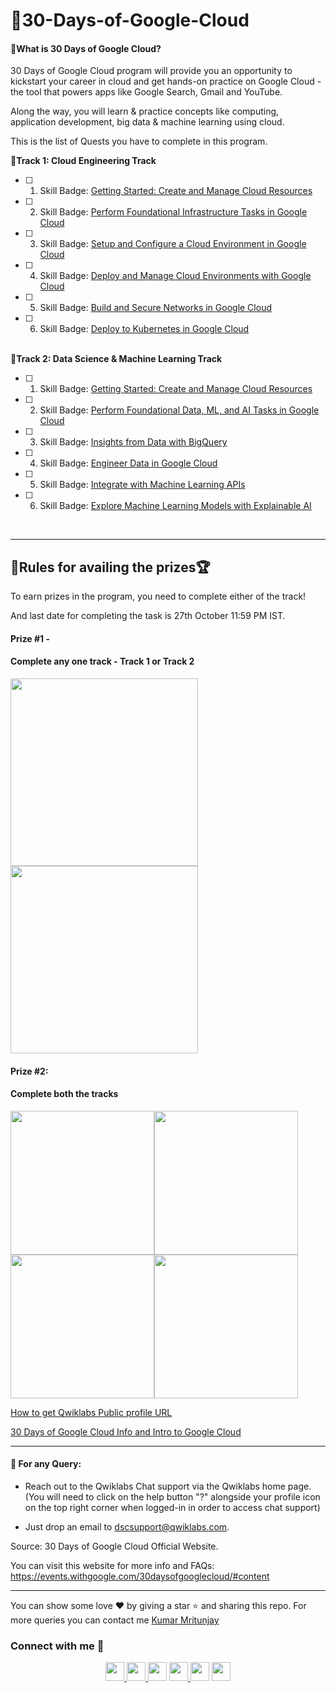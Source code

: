 # 📌30-Days-of-Google-Cloud

<h4>📍What is 30 Days of Google Cloud?</h4>
30 Days of Google Cloud program will provide you an opportunity to kickstart your career in cloud and get hands-on practice on Google Cloud - the tool that powers apps like Google Search, Gmail and YouTube.

Along the way, you will learn & practice concepts like computing, application development, big data & machine learning using cloud.

This is the list of Quests you have to complete in this program.
<br>

<b>📍Track 1: Cloud Engineering Track</b>

- [ ] 1. Skill Badge: [Getting Started: Create and Manage Cloud Resources](https://google.qwiklabs.com/quests/120)

- [ ] 2. Skill Badge: [Perform Foundational Infrastructure Tasks in Google Cloud](https://google.qwiklabs.com/quests/118)

- [ ] 3. Skill Badge: [Setup and Configure a Cloud Environment in Google Cloud](https://google.qwiklabs.com/quests/119?utm_source=google&utm_medium=lp&utm_campaign=gcpskills)

- [ ] 4. Skill Badge: [Deploy and Manage Cloud Environments with Google Cloud](https://google.qwiklabs.com/quests/121?utm_source=google&utm_medium=lp&utm_campaign=gcpskills)

- [ ] 5. Skill Badge: [Build and Secure Networks in Google Cloud](https://google.qwiklabs.com/quests/128?utm_source=google&utm_medium=lp&utm_campaign=gcpskills)

- [ ] 6. Skill Badge: [Deploy to Kubernetes in Google Cloud](https://google.qwiklabs.com/quests/116?utm_source=google&utm_medium=lp&utm_campaign=gcpskills)
   <br>

<b>📍Track 2: Data Science & Machine Learning Track </b>

- [ ] 1. Skill Badge: [Getting Started: Create and Manage Cloud Resources](https://google.qwiklabs.com/quests/120)

- [ ] 2. Skill Badge: [Perform Foundational Data, ML, and AI Tasks in Google Cloud](https://google.qwiklabs.com/quests/117?utm_source=google&utm_medium=lp&utm_campaign=gcpskills)

- [ ] 3. Skill Badge: [Insights from Data with BigQuery](https://google.qwiklabs.com/quests/123)

- [ ] 4. Skill Badge: [Engineer Data in Google Cloud](https://google.qwiklabs.com/quests/132)

- [ ] 5. Skill Badge: [Integrate with Machine Learning APIs](https://google.qwiklabs.com/quests/136?utm_source=google&utm_medium=lp&utm_campaign=gcpskills)

- [ ] 6. Skill Badge: [Explore Machine Learning Models with Explainable AI](https://google.qwiklabs.com/quests/126?utm_source=google&utm_medium=lp&utm_campaign=gcpskills)
<br>
<hr/>

## 📌Rules for availing the prizes🏆

To earn prizes in the program, you need to complete either of the track!

And last date for completing the task is 27th October 11:59 PM IST.

#### Prize #1 - <h4>Complete any one track - Track 1 or Track 2</h4>

<img src = "https://user-images.githubusercontent.com/60788180/134784295-eb8a0a13-5740-4ab4-a42f-5d47c638d4de.png"  height="300vh"><img src = "https://user-images.githubusercontent.com/60788180/134784504-7152962e-d7c7-4688-8d39-01b746e33a51.png"  height="300vh">

#### Prize #2: <h4>Complete both the tracks</h4>

<img src = "https://user-images.githubusercontent.com/60788180/134784536-7bea9267-26d0-4564-91d2-f1bdb885ebd6.png"  height="230vh"><img src = "https://user-images.githubusercontent.com/60788180/134784295-eb8a0a13-5740-4ab4-a42f-5d47c638d4de.png"  height="230vh"><img src = "https://user-images.githubusercontent.com/60788180/134784551-9819aea0-348d-472c-86ee-3b36f878da84.png"  height="230vh"><img src = "https://user-images.githubusercontent.com/60788180/134784504-7152962e-d7c7-4688-8d39-01b746e33a51.png"  height="230vh">

[How to get Qwiklabs Public profile URL](https://www.youtube.com/watch?v=GyQE-JnylSs&t=190s&ab_)

[30 Days of Google Cloud Info and Intro to Google Cloud](https://www.youtube.com/watch?v=DBcQ4XwrQBM&t=108s&ab_)

<hr/>

<h4>📍 For any Query:</h4>

- Reach out to the Qwiklabs Chat support via the Qwiklabs home page. (You will need to click on the help button "?" alongside your profile icon on the top right corner when logged-in in order to access chat support)

- Just drop an email to dscsupport@qwiklabs.com.

Source: 30 Days of Google Cloud Official Website.

You can visit this website for more info and FAQs: https://events.withgoogle.com/30daysofgooglecloud/#content

<hr/>

You can show some love ❤ by giving a star ⭐ and sharing this repo. For more queries you can contact me [Kumar Mritunjay](https://github.com/thedrivingforc)

<h3 align="left">Connect with me 🤝</h3>
<p align="left">
<div class="footer" id="top3">
  <center> 
  
   <a href="https://www.linkedin.com/in/mritunjay7/" class="pics"><img src="https://user-images.githubusercontent.com/60788180/134797880-3537a842-ce79-44e1-ba25-1e760f51ef88.png" height="30vh">  </a>
 <a href="https://twitter.com/kmritunjay_" class="pics"><img src="https://user-images.githubusercontent.com/60788180/130677206-0f4a593f-a3a8-4d65-ab70-49c86ece5ce2.png" height="30vh">  </a>
    <a href="https://github.com/thedrivingforc" class="pics"><img src="https://img.icons8.com/ios-glyphs/30/ffffff/github.png" height="30vh"></a>
    <a href="https://www.instagram.com/_the_driving_force_" class="pics"><img src="https://user-images.githubusercontent.com/60788180/130677056-e5bbca80-5b36-4a67-a22c-a7ed7305eddc.png" height="30vh">  </a>
   <a href="https://www.youtube.com/channel/UCrdIMgSnxt0er4zLJHaqcEg" class="pics"><img src="https://user-images.githubusercontent.com/60788180/134797892-dfe9ff29-c6de-4a31-8f37-8f1a15adedc7.png" height="30vh"></a>
   <a href="mailto:me.kmritunjay@gmail.com?subject=[GitHub]%20Source%20Han%20Sans" class="pics"><img src="https://img.icons8.com/color/48/000000/gmail-new.png" height="30vh"></a>
 </center>
  </div>
</p>
